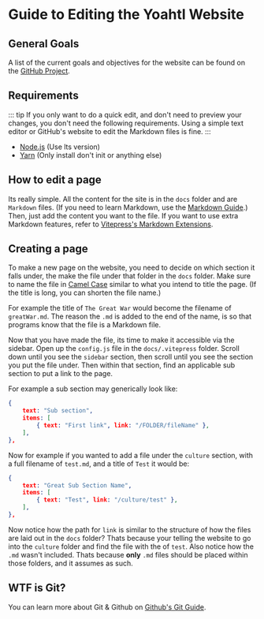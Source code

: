 # Guide to Editing the Yoahtl Website

## General Goals

A list of the current goals and objectives for the website can be found on the [GitHub Project](https://github.com/orgs/CivYoahtl/projects/3/views/1).

## Requirements

::: tip
If you only want to do a quick edit, and don't need to preview your changes, you don't need the following requirements. Using a simple text editor or GitHub's website to edit the Markdown files is fine.
:::

- [Node.js](https://nodejs.org/en/) (Use lts version)
- [Yarn](https://yarnpkg.com/getting-started/install) (Only install don't init or anything else)

## How to edit a page

Its really simple. All the content for the site is in the `docs` folder and are `Markdown` files. (If you need to learn Markdown, use the [Markdown Guide](https://www.markdownguide.org/).) Then, just add the content you want to the file. If you want to use extra Markdown features, refer to [Vitepress's Markdown Extensions](https://vitepress.vuejs.org/guide/markdown.html).

## Creating a page

To make a new page on the website, you need to decide on which section it falls under, the make the file under that folder in the `docs` folder. Make sure to name the file in [Camel Case](https://en.wikipedia.org/wiki/Camel_case) similar to what you intend to title the page. (If the title is long, you can shorten the file name.)

For example the title of `The Great War` would become the filename of `greatWar.md`. The reason the `.md` is added to the end of the name, is so that programs know that the file is a Markdown file.

Now that you have made the file, its time to make it accessible via the sidebar. Open up the `config.js` file in the `docs/.vitepress` folder. Scroll down until you see the `sidebar` section, then scroll until you see the section you put the file under. Then within that section, find an applicable sub section to put a link to the page.

For example a sub section may generically look like:

```json
{
    text: "Sub section",
    items: [
        { text: "First link", link: "/FOLDER/fileName" },
    ],
},
```

Now for example if you wanted to add a file under the `culture` section, with a full filename of `test.md`, and a title of `Test` it would be:

```json
{
    text: "Great Sub Section Name",
    items: [
        { text: "Test", link: "/culture/test" },
    ],
},
```

Now notice how the path for `link` is similar to the structure of how the files are laid out in the `docs` folder? Thats because your telling the website to go into the `culture` folder and find the file with the of `test`. Also notice how the `.md` wasn't included. Thats because **only** `.md` files should be placed within those folders, and it assumes as such.

## WTF is Git?

You can learn more about Git & Github on [Github's Git Guide](https://github.com/git-guides).
